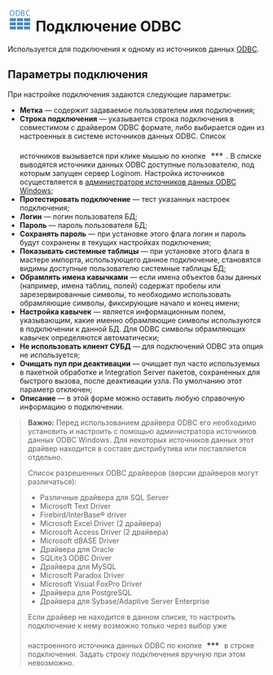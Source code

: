 # ![](../../../images/icons/vendors/odbcunidacdbconnection.svg) Подключение ODBC

Используется для подключения к одному из источников данных [ODBC](https://wiki.loginom.ru/articles/odbc.html).

## Параметры подключения

При настройке подключения задаются следующие параметры:

* **Метка** — содержит задаваемое пользователем имя подключения;
* **Строка подключения** — указывается строка подключения в совместимом с драйвером ODBC формате, либо выбирается один из настроенных в системе источников данных ODBC. Список источников вызывается при клике мышью по кнопке ![](../../../media/app/icons/toolbar-18/browse.svg). В списке выводятся источники данных ODBC доступные пользователю, под которым запущен сервер Loginom. Настройка источников осуществляется в [администраторе источников данных ODBC Windows](https://docs.microsoft.com/ru-ru/sql/database-engine/configure-windows/open-the-odbc-data-source-administrator);
* **Протестировать подключение** — тест указанных настроек подключения;
* **Логин** — логин пользователя БД;
* **Пароль** — пароль пользователя БД;
* **Сохранять пароль** — при установке этого флага логин и пароль будут сохранены в текущих настройках подключения;
* **Показывать системные таблицы** — при установке этого флага в мастере импорта, использующего данное подключение, становятся видимы доступные пользователю системные таблицы БД;
* **Обрамлять имена кавычками** — если имена объектов базы данных (например, имена таблиц, полей) содержат пробелы или зарезервированные символы, то необходимо использовать обрамляющие символы, фиксирующие начало и конец имени;
* **Настройка кавычек** — является информационным полем, указывающим, какие именно обрамляющие символы используются в подключении к данной БД. Для ODBC символы обрамляющих кавычек определяются автоматически;
* **Не использовать клиент СУБД** — для подключений ODBC эта опция не используется;
* **Очищать пул при деактивации** — очищает пул часто используемых в пакетной обработке и Integration Server пакетов, сохраненных для быстрого вызова, после деактивации узла. По умолчанию этот параметр отключен;
* **Описание** — в этой форме можно оставить любую справочную информацию о подключении.

> **Важно:** Перед использованием драйвера ODBC его необходимо установить и настроить с помощью администратора источников данных ODBC Windows. Для некоторых источников данных этот драйвер находится в составе дистрибутива или поставляется отдельно.
>
> Список разрешенных ODBC драйверов (версии драйверов могут различаться):
>
> * Различные драйвера для SQL Server
> * Microsoft Text Driver
> * Firebird/InterBase® driver
> * Microsoft Excel Driver (2 драйвера)
> * Microsoft Access Driver (2 драйвера)
> * Microsoft dBASE Driver
> * Драйвера для Oracle
> * SQLite3 ODBC Driver
> * Драйвера для MySQL
> * Microsoft Paradox Driver
> * Microsoft Visual FoxPro Driver
> * Драйвера для PostgreSQL
> * Драйвера для Sybase/Adaptive Server Enterprise
> 
> Если драйвер не находится в данном списке, то настроить подключение к нему возможно только через выбор уже настроенного источника данных ODBC по кнопке ![](../../../media/app/icons/toolbar-18/browse.svg) в строке подключения. Задать строку подключения вручную при этом невозможно.
